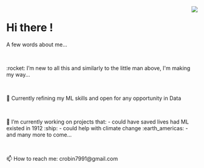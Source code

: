 <img style="float: right;" src="https://art.pixilart.com/9d54ee253ca2dec.gif">
    <h1>Hi there !</h1>
    <p>
      A few words about me...
    </p>
    <br>
    <p>
      :rocket: I’m new to all this and similarly to the little man above, I'm making my way...
    </p>
    <br>
    <p>
     🌱 Currently refining my ML skills and open for any opportunity in Data
    </p>
    <br>
    <p>
      🔭 I’m currently working on projects that: 
        - could have saved lives had ML existed in 1912 :ship:
        - could help with climate change :earth_americas:
        - and many more to come...
    </p>
    <br>
    <p>
      📫 How to reach me: crobin7991@gmail.com 
    </p>
  </div>
</div>
